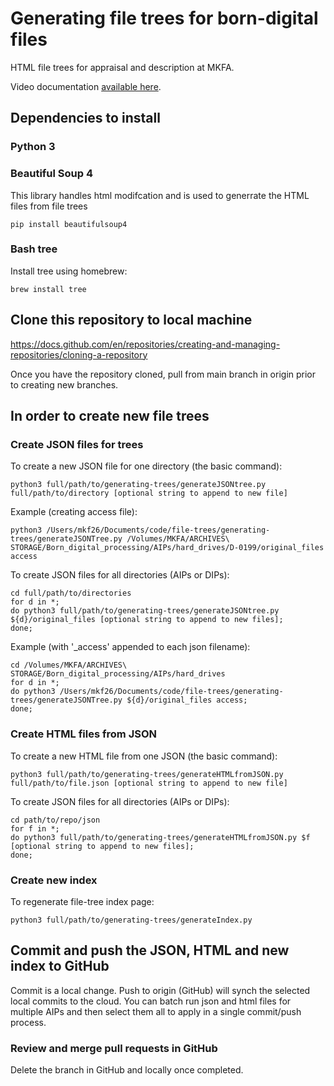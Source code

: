 # Generating file trees for born-digital files
HTML file trees for appraisal and description at MKFA.

Video documentation [available here](https://drive.google.com/drive/folders/1ep2jIHv5nC-zeJhnaPgAvBZX_JJblzla).

## Dependencies to install

### Python 3

### Beautiful Soup 4
This library handles html modifcation and is used to generrate the HTML files from file trees
```
pip install beautifulsoup4
```
### Bash tree
Install tree using homebrew:
```
brew install tree
```

## Clone this repository to local machine
https://docs.github.com/en/repositories/creating-and-managing-repositories/cloning-a-repository 

Once you have the repository cloned, pull from main branch in origin prior to creating new branches.

## In order to create new file trees

### Create JSON files for trees

To create a new JSON file for one directory (the basic command):
```
python3 full/path/to/generating-trees/generateJSONtree.py full/path/to/directory [optional string to append to new file]
```
Example (creating access file):
```
python3 /Users/mkf26/Documents/code/file-trees/generating-trees/generateJSONTree.py /Volumes/MKFA/ARCHIVES\ STORAGE/Born_digital_processing/AIPs/hard_drives/D-0199/original_files access
```

To create JSON files for all directories (AIPs or DIPs):
```
cd full/path/to/directories
for d in *;
do python3 full/path/to/generating-trees/generateJSONtree.py ${d}/original_files [optional string to append to new files];
done;
```
Example (with '_access' appended to each json filename):
```
cd /Volumes/MKFA/ARCHIVES\ STORAGE/Born_digital_processing/AIPs/hard_drives
for d in *;
do python3 /Users/mkf26/Documents/code/file-trees/generating-trees/generateJSONTree.py ${d}/original_files access;
done;
```


### Create HTML files from JSON
To create a new HTML file from one JSON (the basic command):
```
python3 full/path/to/generating-trees/generateHTMLfromJSON.py full/path/to/file.json [optional string to append to new file]
```
To create JSON files for all directories (AIPs or DIPs):
```
cd path/to/repo/json
for f in *;
do python3 full/path/to/generating-trees/generateHTMLfromJSON.py $f [optional string to append to new files];
done;
```
### Create new index
To regenerate file-tree index page:
```
python3 full/path/to/generating-trees/generateIndex.py
```

## Commit and push the JSON, HTML and new index to GitHub
Commit is a local change. Push to origin (GitHub) will synch the selected local commits to the cloud.
You can batch run json and html files for multiple AIPs and then select them all to apply in a single commit/push process.

### Review and merge pull requests in GitHub
Delete the branch in GitHub and locally once completed.

